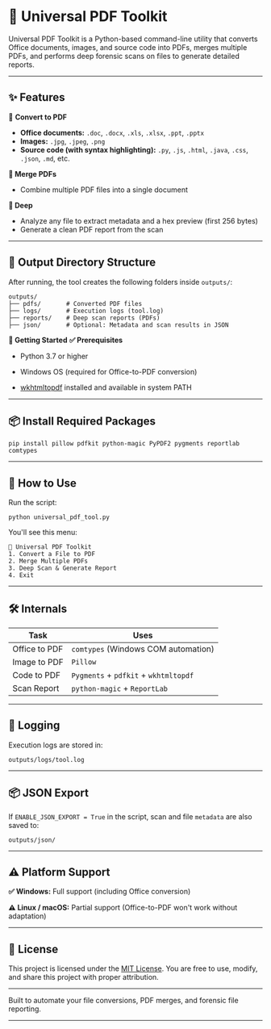# 🧰 Universal PDF Toolkit
Universal PDF Toolkit is a Python-based command-line utility that converts Office documents, images, and source code into PDFs, merges multiple PDFs, and performs deep forensic scans on files to generate detailed reports.

---

## ✨ Features
📄 **Convert to PDF**
- **Office documents:** `.doc`, `.docx`, `.xls`, `.xlsx`, `.ppt`, `.pptx`
- **Images:** `.jpg`, `.jpeg`, `.png`
- **Source code (with syntax highlighting):** `.py`, `.js`, `.html`, `.java`, `.css`, `.json`, `.md`, etc.

**📑 Merge PDFs**
- Combine multiple PDF files into a single document

**🧪 Deep**
- Analyze any file to extract metadata and a hex preview (first 256 bytes)
- Generate a clean PDF report from the scan

---

## 📂 Output Directory Structure
After running, the tool creates the following folders inside `outputs/`:

```
outputs/
├── pdfs/       # Converted PDF files
├── logs/       # Execution logs (tool.log)
├── reports/    # Deep scan reports (PDFs)
├── json/       # Optional: Metadata and scan results in JSON
```

**🚀 Getting Started**
**✅ Prerequisites**

- Python 3.7 or higher

- Windows OS (required for Office-to-PDF conversion)

- [wkhtmltopdf](https://wkhtmltopdf.org/downloads.html) installed and available in system PATH

---

## 📦 Install Required Packages
```
pip install pillow pdfkit python-magic PyPDF2 pygments reportlab comtypes
```

---

## 🧭 How to Use
Run the script:

```
python universal_pdf_tool.py
```
You'll see this menu:
```
📌 Universal PDF Toolkit
1. Convert a File to PDF
2. Merge Multiple PDFs
3. Deep Scan & Generate Report
4. Exit
```
---

## 🛠 Internals

| **Task**      | **Uses**                              |
| ------------- | ------------------------------------- |
| Office to PDF | `comtypes` (Windows COM automation)   |
| Image to PDF  | `Pillow`                              |
| Code to PDF   | `Pygments` + `pdfkit` + `wkhtmltopdf` |
| Scan Report   | `python-magic` + `ReportLab`          |

---

## 📝 Logging
Execution logs are stored in:
```
outputs/logs/tool.log
```

---

## 📦 JSON Export
If `ENABLE_JSON_EXPORT = True` in the script, scan and file `metadata` are also saved to:
```
outputs/json/
```

---

## ⚠️ Platform Support
**✅ Windows:** Full support (including Office conversion)

**⚠️ Linux / macOS:** Partial support (Office-to-PDF won't work without adaptation)

---

## 📃 License
This project is licensed under the [MIT License](LICENSE). You are free to use, modify, and share this project with proper attribution.

---

Built to automate your file conversions, PDF merges, and forensic file reporting.

---
